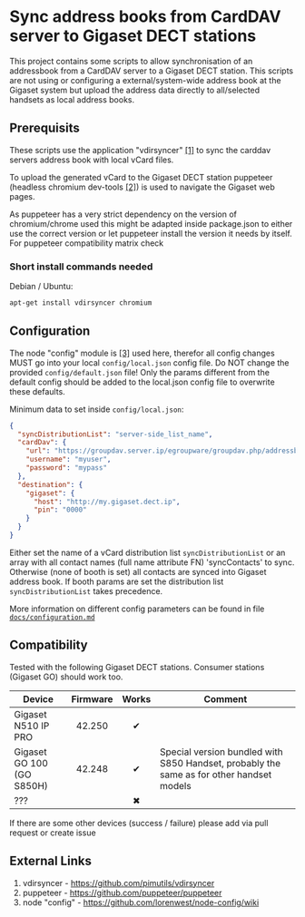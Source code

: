 # Sync address books from CardDAV server to Gigaset DECT stations

This project contains some scripts to allow synchronisation of an addressbook from
a CardDAV server to a Gigaset DECT station. This scripts are not using or configuring a 
external/system-wide address book at the Gigaset system but upload the address data 
directly to all/selected handsets as local address books.

## Prerequisits

These scripts use the application "vdirsyncer" [[1]](#external-links) to sync the carddav servers address book with local vCard files.

To upload the generated vCard to the Gigaset DECT station puppeteer (headless chromium dev-tools [[2]](#external-links))
is used to navigate the Gigaset web pages.

As puppeteer has a very strict dependency on the version of chromium/chrome used this
might be adapted inside package.json to either use the correct version or let
puppeteer install the version it needs by itself.
For puppeteer compatibility matrix check  
### Short install commands needed
Debian / Ubuntu:
```bash
apt-get install vdirsyncer chromium
```

## Configuration

The node "config" module is [[3]](#external-links) used here, therefor all config changes MUST go into your local
`config/local.json` config file. Do NOT change the provided `config/default.json` file!
Only the params different from the default config should be added to the local.json config file
to overwrite these defaults.

Minimum data to set inside `config/local.json`:
```json
{
  "syncDistributionList": "server-side_list_name",
  "cardDav": {
    "url": "https://groupdav.server.ip/egroupware/groupdav.php/addressbook/",
    "username": "myuser",
    "password": "mypass"
  },
  "destination": {
    "gigaset": {
      "host": "http://my.gigaset.dect.ip",
      "pin": "0000"
    }
  }
}
```
Either set the name of a vCard distribution list `syncDistributionList` or an array
with all contact names (full name attribute FN) 'syncContacts' to sync.
Otherwise (none of booth is set) all contacts are synced into Gigaset address book.
If booth params are set the distribution list `syncDistributionList` takes precedence.

More information on different config parameters can be found in file 
[`docs/configuration.md`](docs/configuration.md)

## Compatibility

Tested with the following Gigaset DECT stations. Consumer stations (Gigaset GO)
should work too.

|  Device     | Firmware | Works | Comment |
|-------------|:--------:|:-----:|---------|
| Gigaset N510 IP PRO | 42.250   | &#10004;  |  |
| Gigaset GO 100 <br> (GO S850H) | 42.248 | &#10004; | Special version bundled with S850 Handset, probably the same as for other handset models|
| ??? |  | &#10006; | |

If there are some other devices (success / failure) please add via pull request or create issue

## External Links

1. vdirsyncer - https://github.com/pimutils/vdirsyncer
2. puppeteer - https://github.com/puppeteer/puppeteer
3. node "config" - https://github.com/lorenwest/node-config/wiki
 